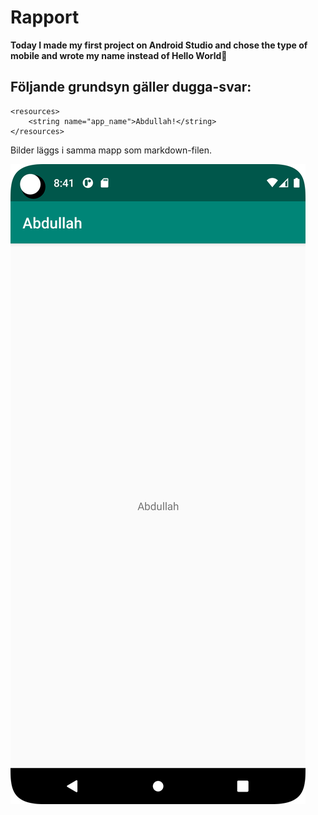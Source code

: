 
# Rapport

**Today I made my first project on Android Studio and chose the type of mobile and wrote my name instead of Hello Worldٍ**


## Följande grundsyn gäller dugga-svar:


```
<resources>
    <string name="app_name">Abdullah!</string>
</resources>

```


Bilder läggs i samma mapp som markdown-filen.

![](Screenshot_20230330_084129.png)



